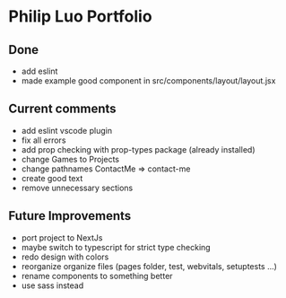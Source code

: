 # Philip Luo Portfolio

## Done

- add eslint
- made example good component in src/components/layout/layout.jsx

## Current comments

- add eslint vscode plugin
- fix all errors
- add prop checking with prop-types package (already installed)
- change Games to Projects
- change pathnames ContactMe => contact-me
- create good text
- remove unnecessary sections

## Future Improvements

- port project to NextJs
- maybe switch to typescript for strict type checking
- redo design with colors
- reorganize organize files (pages folder, test, webvitals, setuptests ...)
- rename components to something better
- use sass instead
